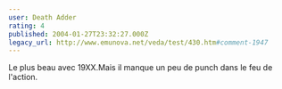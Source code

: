 ```yaml
---
user: Death Adder
rating: 4
published: 2004-01-27T23:32:27.000Z
legacy_url: http://www.emunova.net/veda/test/430.htm#comment-1947
---
```

Le plus beau avec 19XX.Mais il manque un peu de punch dans le feu de l'action.